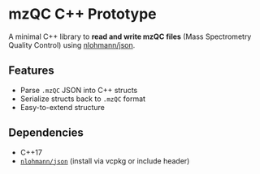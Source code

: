 # mzQC C++ Prototype

A minimal C++ library to **read and write mzQC files** (Mass Spectrometry Quality Control) using [nlohmann/json](https://github.com/nlohmann/json).

## Features
- Parse `.mzQC` JSON into C++ structs
- Serialize structs back to `.mzQC` format
- Easy-to-extend structure

## Dependencies
- C++17
- [`nlohmann/json`](https://github.com/nlohmann/json) (install via vcpkg or include header)
